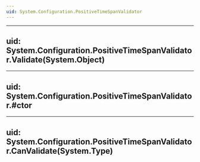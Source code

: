 ```yaml
---
uid: System.Configuration.PositiveTimeSpanValidator
---
```


---
uid: System.Configuration.PositiveTimeSpanValidator.Validate(System.Object)
---

---
uid: System.Configuration.PositiveTimeSpanValidator.#ctor
---

---
uid: System.Configuration.PositiveTimeSpanValidator.CanValidate(System.Type)
---
